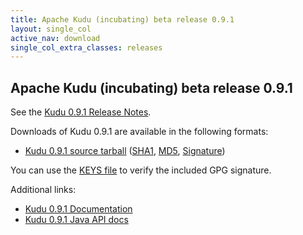 ```yaml
---
title: Apache Kudu (incubating) beta release 0.9.1
layout: single_col
active_nav: download
single_col_extra_classes: releases
---
```


<!--

Licensed to the Apache Software Foundation (ASF) under one
or more contributor license agreements.  See the NOTICE file
distributed with this work for additional information
regarding copyright ownership.  The ASF licenses this file
to you under the Apache License, Version 2.0 (the
"License"); you may not use this file except in compliance
with the License.  You may obtain a copy of the License at

  http://www.apache.org/licenses/LICENSE-2.0

Unless required by applicable law or agreed to in writing,
software distributed under the License is distributed on an
"AS IS" BASIS, WITHOUT WARRANTIES OR CONDITIONS OF ANY
KIND, either express or implied.  See the License for the
specific language governing permissions and limitations
under the License.

-->

## Apache Kudu (incubating) beta release 0.9.1

See the [Kudu 0.9.1 Release Notes](docs/release_notes.html).

Downloads of Kudu 0.9.1 are available in the following formats:

* [Kudu 0.9.1 source tarball](http://www.apache.org/closer.cgi?filename=incubator/kudu/0.9.1/apache-kudu-incubating-0.9.1.tar.gz&action=download)
  ([SHA1](https://www.apache.org/dist/incubator/kudu/0.9.1/apache-kudu-incubating-0.9.1.tar.gz.sha),
  [MD5](https://www.apache.org/dist/incubator/kudu/0.9.1/apache-kudu-incubating-0.9.1.tar.gz.md5),
  [Signature](https://www.apache.org/dist/incubator/kudu/0.9.1/apache-kudu-incubating-0.9.1.tar.gz.asc))

You can use the [KEYS file](https://www.apache.org/dist/incubator/kudu/KEYS) to verify the included GPG signature.

Additional links:

* [Kudu 0.9.1 Documentation](docs/)
* [Kudu 0.9.1 Java API docs](apidocs/)
